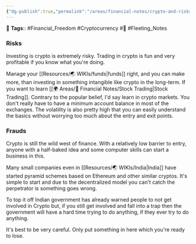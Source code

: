 ```yaml
---
{"dg-publish":true,"permalink":"/areas/financial-notes/crypto-and-risks/","dgPassFrontmatter":true,"noteIcon":"3","created":"2023-11-14T21:08:39.914+05:30","updated":"2023-12-19T20:18:16.792+05:30"}
---
```


🧶 **Tags**:: #Financial_Freedom #Cryptocurrency #🌱 #Fleeting_Notes 
### Risks
Investing is crypto is extremely risky. Trading in crypto is fun and very profitable if you know what you're doing.

Manage your [[Resources/🌏 WIKIs/funds\|funds]] right, and you can make more, than investing in something intangible like crypto in the long-term. If you want to learn [[🌍 Areas/💸 Financial Notes/Stock Trading\|Stock Trading]]. Contrary to the popular belief, I'd say learn in crypto markets. You don't really have to have a minimum account balance in most of the exchanges. The volatility is also pretty high that you can easily understand the basics without worrying too much about the entry and exit points.
### Frauds
Crypto is still the wild west of finance. With a relatively low barrier to entry, anyone with a half-baked idea and some computer skills can start a business in this.

Many small companies even in [[Resources/🌏 WIKIs/India\|India]] have started pyramid schemes based on Ethereum and other similar cryptos. It's simple to start and due to the decentralized model you can't catch the perpetrator is something goes wrong.

To top it off Indian government has already warned people to not get involved in Crypto but, if you still get involved and fall into a trap then the government will have a hard time trying to do anything, if they ever try to do anything.

It's best to be very careful. Only put something in here which you're ready to lose.


